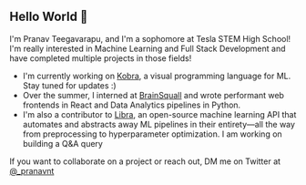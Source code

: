 ## Hello World 👋

I'm Pranav Teegavarapu, and I'm a sophomore at Tesla STEM High School! I'm really interested in Machine Learning and Full Stack Development and have completed multiple projects in those fields! 

<ul>
  <li>I'm currently working on <a target="_blank" href="https://github.com/kobra-dev">Kobra</a>, a visual programming language for ML. Stay tuned for updates :)</li>
  <li>Over the summer, I interned at <a target="_blank" href="https://brainsquall.co">BrainSquall</a> and wrote performant web frontends in React and Data Analytics  pipelines in Python.</li>
  <li>I'm also a contributor to <a target="_blank" href="https://github.com/Palashio/Libra">Libra</a>, an open-source machine learning API that automates and abstracts away ML pipelines in their entirety—all the way from preprocessing to hyperparameter optimization. I am working on building a Q&A query</li>
</ul>

If you want to collaborate on a project or reach out, DM me on Twitter at [@_pranavnt](https://twitter.com/_pranavnt)
